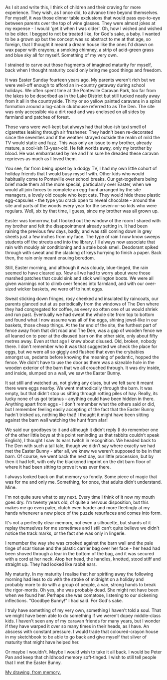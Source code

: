As I sit and write this, I think of children and their craving for more experience. They wish, as I once did, to advance time beyond themselves. For myself, it was those dinner table exclusions that would pass eye-to-eye between parents over the top of wine glasses. They were almost jokes at my expense - I would 'get it when I was older'. Oh, how I wished and wished to be older. I begged to not be treated like, for God's sake, a baby. I wanted to be a grown up but the concept was so abstract to me at that age, so foreign, that I thought it meant a dream house like the ones I'd drawn on wax paper with crayons; a smoking chimney, a strip of acid-green grass and blue sky all for myself. Something of my very own.

I strained to carve out those fragments of imagined maturity for myself, back when I thought maturity could only bring me good things and freedom.

It was Easter Sunday fourteen years ago. My parents weren't rich but we were well-off enough to afford an in-country getaway during school holidays. We often spent time at the Ponteville Caravan Park, too far from the lakes to be described as in the Lake District but still tucked neatly away from it all in the countryside. Thirty or so yellow painted caravans in a spiral formation around a log-cabin clubhouse referred to as The Den. The site was only accessible via a dirt road and was enclosed on all sides by farmland and patches of forest.

Those vans were well-kept but always had that blue-ish taxi smell of cigarettes leaking through air freshener. They hadn't been re-decorated since the seventies and if the weather strayed outside the realm of mild the TV would static and fuzz. This was only an issue to my brother, already mature, a cool-ish 13-year-old. He felt worlds away, only my brother by blood. He was embarrassed by me and I'm sure he dreaded these caravan reprieves as much as I loved them.

You see, far from being upset by a dodgy TV, I had my own little cohort of holiday friends that I would busy myself with. Other kids who would habitually come to Ponteville over school breaks. Our get-togethers being brief made them all the more special, particularly over Easter, when we would all join forces to complete an egg-hunt arranged by the site managers, a lovely old couple who kept cats. They would hide these plastic egg-capsules - the type you crack open to reveal chocolate - around the site and parts of the woods every year for the seven-or-so kids who were regulars. Well, six by that time, I guess, since my brother was all grown up.

Easter was tomorrow, but I looked out the window of the room I shared with my brother and felt the disappointment already setting in. It had been raining the previous few days, badly, and was still coming down in grey sheets just a few inches from my face. The type of rain I now know sweeps students off the streets and into the library. I'll always now associate that rain with mouldy air conditioning and a stale book smell. Deodorant spiked through with sweat and the clacking of keys hurrying to finish a paper. Back then, the rain only meant ensuing boredom.

Still, Easter morning, and although it was cloudy, blue-tinged, the rain seemed to have cleared up. Now all we had to worry about were those marshed patches that could sink and stick wellington boots. We were all given warnings not to climb over fences into farmland, and with our over-sized wicker baskets, we were off to hunt eggs.

Sweat sticking down fringes, rosy cheeked and insulated by raincoats, our parents glanced out at us periodically from the windows of The Den where they had congregated for coffee, as every so often one of us would shriek and run past. Eventually we had swept the whole site from top to bottom and found what I now assume was all of the eggs, shining jewel-like in our baskets, those cheap things. At the far end of the site, the furthest part of fence away from that dirt road and The Den, was a gap of wooden fence we all leaned on to peer at the disused barn on the other side, only about fifty metres away. Even at that age I knew about disused. Old, broken, nobody there. I don't remember who it was that suggested we check the place for eggs, but we were all so giggly and flushed that even the crybabies amongst us, pedants before knowing the meaning of pedantic, hopped the fence. We didn't have to use the door as there was a sizeable hole in the wooden exterior of the barn that we all crouched through. It was dry inside, and inside, slumped on a wall, we saw the Easter Bunny.

It sat still and watched us, not giving any clues, but we felt sure it meant there were eggs nearby. We went methodically through the barn. It was empty, but that didn’t stop us sifting through rotting piles of hay. Really, its lucky none of us got tetanus - anything could have been hidden in there. Anything apart from eggs - I don't remember what the others said or did, but I remember feeling easily accepting of the fact that the Easter Bunny hadn't tricked us, nothing like that! I thought it might have been sitting against the barn wall watching the hunt from afar!

We said our goodbyes to it and although it didn’t reply (I do remember one of the other little boys at this point reminding us that rabbits couldn’t speak English), I thought I saw its ears twitch in recognition. We headed back to The Den with such a tall tale, though we didn't say where exactly we had met the Easter Bunny - after all, we knew we weren't supposed to be in that barn. Of course, we went back the next day, our little procession, but by then it had left, with only the blackened imprint on the dirt barn floor of where it had been sitting to prove it was ever there.

I always looked back on that memory so fondly. Some piece of magic that was for me and only me. Something, for once, that adults didn't understand. Mine.

I'm not quite sure what to say next. Every time I think of it now my mouth goes dry. I'm twenty years old, of quite a nervous disposition, but this makes me go even paler, clutch even harder and more fleetingly at my hands whenever a new piece of the puzzle resurfaces and comes into form.

It's not a perfectly clear memory, not even a silhouette, but shards of it replay themselves for me sometimes and I still can’t quite believe we didn't notice the track marks, or the fact she was only in lingerie.

I remember the way she was crooked against the barn wall and the pale tinge of scar tissue and the plastic carrier bag over her face - her head had been shoved through a tear in the bottom of the bag, and it was secured with a cord at her neck. Atop her head, the handles, knotted, stood stiff and straight up. They had looked like rabbit ears.

My maturity. In my maturity I realise that her spiriting away the following morning had less to do with the stroke of midnight on a holiday and probably more to do with a group of people, a van, strong hands to break the rigor-mortis. Oh yes, she was probably dead. She might not have been when we found her. Perhaps she was comatose, listening to our sickening inflections. "Goodbye Bunny!" I had said. For God's sake.

I truly have something of my very own, something I haven't told a soul. That we might have been able to do something if we weren’t dopey middle-class kids. I haven't seen any of my caravan friends for many years, but I wonder if they have warped it over so many times in their heads, as I have. An abscess with constant pressure. I would trade that coloured-crayon house in my sketchbook to be able to go back and give myself that sliver of maturity that might have helped her.

Or maybe I wouldn't. Maybe I would wish to take it all back. I would be Peter Pan and keep that childhood memory soft-tinged. I wish to still tell people that I met the Easter Bunny.

[My drawing, from memory.](https://imgur.com/a/easter-bunny-cUAxHQY)